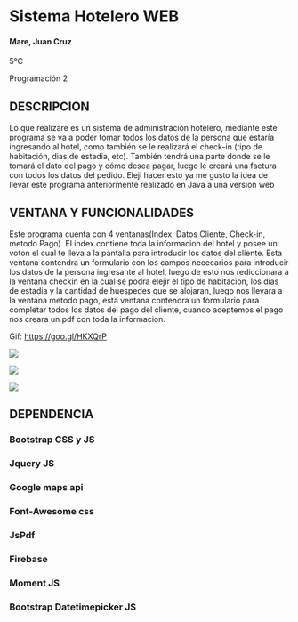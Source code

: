 # Sistema Hotelero WEB

#### Mare, Juan Cruz
5°C

Programación 2

## DESCRIPCION

Lo que realizare es un sistema de administración hotelero, mediante este programa se va a poder tomar 
todos los datos de la persona que estaría ingresando al hotel, como también se le realizará el check-in 
(tipo de habitación, dias de estadia, etc). También tendrá una parte donde se le tomará el dato del pago 
y cómo desea pagar, luego le creará una factura con todos los datos del pedido. Eleji hacer esto ya me gusto 
la idea de llevar este programa anteriormente realizado en Java a una version web

## VENTANA Y FUNCIONALIDADES
Este programa cuenta con 4 ventanas(Index, Datos Cliente, Check-in, metodo Pago). El index contiene toda la informacion del hotel y posee un voton el cual te lleva a la pantalla para introducir los datos del cliente. Esta ventana contendra un formulario con los campos nececarios para introducir los datos de la persona ingresante al hotel, luego de esto nos rediccionara a la ventana checkin en la cual se podra elejir el tipo de habitacion, los dias de estadia y la cantidad de huespedes que se alojaran, luego nos llevara a la ventana metodo pago, esta ventana contendra un formulario para completar todos los datos del pago del cliente, cuando aceptemos el pago nos creara un pdf con toda la informacion.

Gif: https://goo.gl/HKXQrP

![](https://firebasestorage.googleapis.com/v0/b/sistema-hotelero-ea09e.appspot.com/o/DatosClientes.png?alt=media&token=faf7528d-b954-4d23-8783-603ed6b4209d)

![](https://firebasestorage.googleapis.com/v0/b/sistema-hotelero-ea09e.appspot.com/o/Checkin.png?alt=media&token=19e5de79-c823-4aaa-81fc-de711b4258b3)

![](https://firebasestorage.googleapis.com/v0/b/sistema-hotelero-ea09e.appspot.com/o/MetodoPago.gif?alt=media&token=5c77df5a-4722-4182-8306-7f9e2262af97)


## DEPENDENCIA
### Bootstrap CSS y JS
### Jquery JS
### Google maps api
### Font-Awesome css
### JsPdf
### Firebase
### Moment JS
### Bootstrap Datetimepicker JS
